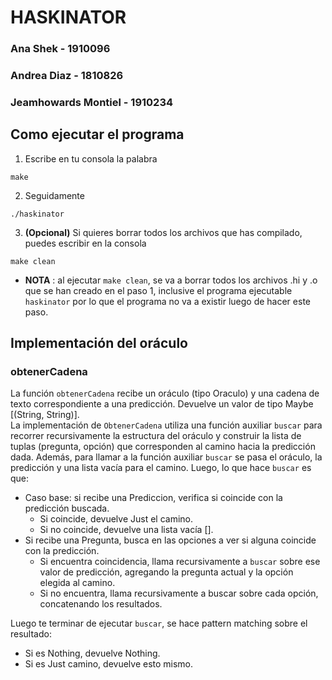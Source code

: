 # HASKINATOR

### Ana Shek - 1910096

### Andrea Diaz - 1810826

### Jeamhowards Montiel - 1910234

## Como ejecutar el programa

1. Escribe en tu consola la palabra

```
make
```

2. Seguidamente

```
./haskinator
```

3. **(Opcional)** Si quieres borrar todos los archivos que has compilado, puedes escribir en la consola

```
make clean
```

- **NOTA** : al ejecutar `make clean`, se va a borrar todos los archivos .hi y .o que se han creado en el paso 1, inclusive el programa ejecutable `haskinator` por lo que el programa no va a existir luego de hacer este paso.

## Implementación del oráculo

### **obtenerCadena**

La función `obtenerCadena` recibe un oráculo (tipo Oraculo) y una cadena de texto correspondiente a una predicción. Devuelve un valor de tipo Maybe [(String, String)]. \
La implementación de `ObtenerCadena` utiliza una función auxiliar `buscar` para recorrer recursivamente la estructura del oráculo y construir la lista de tuplas (pregunta, opción) que corresponden al camino hacia la predicción dada. Además, para llamar a la función auxiliar `buscar` se pasa el oráculo, la predicción y una lista vacía para el camino. Luego, lo que hace `buscar` es que:

- Caso base: si recibe una Prediccion, verifica si coincide con la predicción buscada.
  - Si coincide, devuelve Just el camino.
  - Si no coincide, devuelve una lista vacía [].
- Si recibe una Pregunta, busca en las opciones a ver si alguna coincide con la predicción.
  - Si encuentra coincidencia, llama recursivamente a `buscar` sobre ese valor de predicción, agregando la pregunta actual y la opción elegida al camino.
  - Si no encuentra, llama recursivamente a buscar sobre cada opción, concatenando los resultados.

Luego te terminar de ejecutar `buscar`, se hace pattern matching sobre el resultado:

- Si es Nothing, devuelve Nothing.
- Si es Just camino, devuelve esto mismo.
